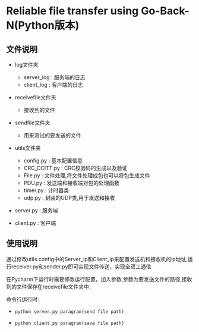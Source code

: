 # Reliable file transfer using Go-Back-N(Python版本)

## 文件说明

* log文件夹
    * server_log : 服务端的日志
    * client_log : 客户端的日志
* receivefile文件夹
    * 接收到的文件

* sendfile文件夹
    * 用来测试的要发送的文件

* utils文件夹
    * config.py : 基本配置信息
    * CRC_CCITT.py : CRC校验码的生成以及验证
    * File.py : 文件处理,将文件处理成包也可以将包生成文件
    * PDU.py : 发送端和接收端对包的处理函数
    * timer.py : 计时器类
    * udp.py : 封装的UDP类,用于发送和接收
    
* server.py : 服务端
* client.py : 客户端

## 使用说明

通过修改utils.config中的Server_ip和Client_ip来配置发送机和接收机的ip地址,运行receiver.py和sender.py即可实现文件传送，实现全双工通信

在Pycharm下运行时需要修改运行配置，加入参数,参数为要发送文件的路径,接收到的文件保存在receivefile文件夹中.
    
命令行运行时:
    
* ```python server.py paragram(send file path)```

* ```python client.py paragram(save file path)```
